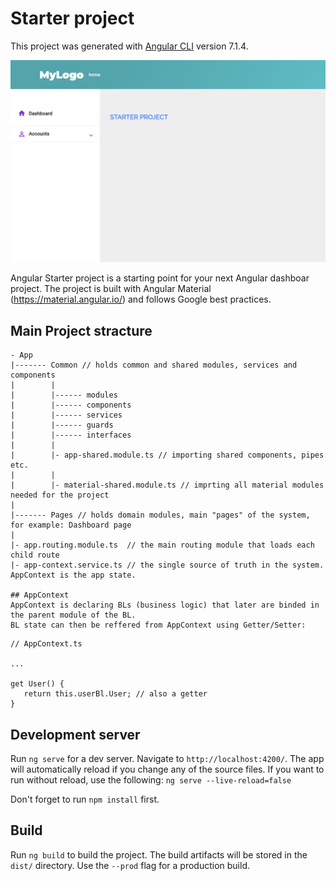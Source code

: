 # Starter project

This project was generated with [Angular CLI](https://github.com/angular/angular-cli) version 7.1.4.

![alt text](starter-project.png)

Angular Starter project is a starting point for your next Angular dashboar project. 
The project is built with Angular Material (https://material.angular.io/) and follows Google best practices.

## Main Project stracture

```
- App
|------- Common // holds common and shared modules, services and components
|        |
|        |------ modules
|        |------ components
|        |------ services
|        |------ guards
|        |------ interfaces
|        |
|        |- app-shared.module.ts // importing shared components, pipes etc.
|        |
|        |- material-shared.module.ts // imprting all material modules needed for the project
|
|------- Pages // holds domain modules, main "pages" of the system, for example: Dashboard page
|
|- app.routing.module.ts  // the main routing module that loads each child route
|- app-context.service.ts // the single source of truth in the system. AppContext is the app state. 

## AppContext
AppContext is declaring BLs (business logic) that later are binded in the parent module of the BL. 
BL state can then be reffered from AppContext using Getter/Setter: 
```

```
// AppContext.ts

...

get User() {
   return this.userBl.User; // also a getter
}
```




## Development server

Run `ng serve` for a dev server. Navigate to `http://localhost:4200/`. The app will automatically reload if you change any of the source files.
If you want to run without reload, use the following: `ng serve --live-reload=false`

Don't forget to run `npm install` first. 

## Build

Run `ng build` to build the project. The build artifacts will be stored in the `dist/` directory. Use the `--prod` flag for a production build.
